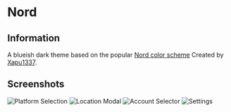 # Nord

## Information

A blueish dark theme based on the popular [Nord color scheme](https://www.nordtheme.com/)
Created by [Xapu1337](https://github.com/Xapu1337).

## Screenshots

![Platform Selection](https://i.imgur.com/TwmOh2W.png)
![Location Modal](https://i.imgur.com/fmxGtHS.png)
![Account Selector](https://i.imgur.com/BvJDubk.png)
![Settings](https://i.imgur.com/n3NgrCU.png)
